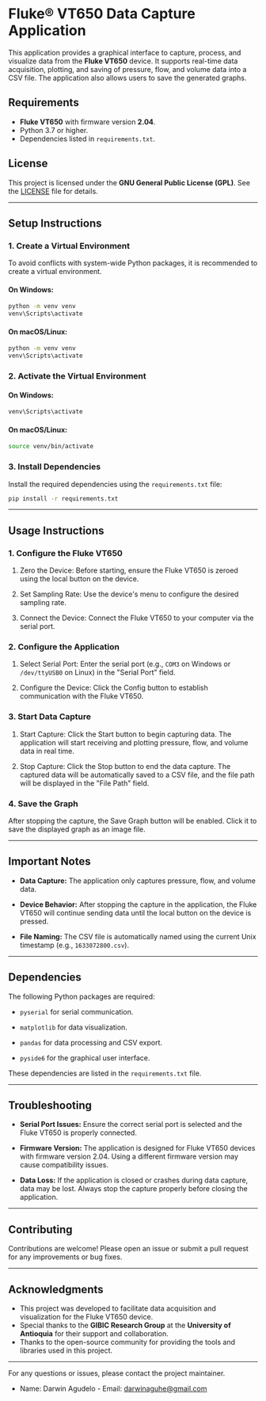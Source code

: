 # **Fluke® VT650 Data Capture Application**

This application provides a graphical interface to capture, process, and visualize data from the **Fluke VT650** device. It supports real-time data acquisition, plotting, and saving of pressure, flow, and volume data into a CSV file. The application also allows users to save the generated graphs.

## Requirements

- **Fluke VT650** with firmware version **2.04**.
- Python 3.7 or higher.
- Dependencies listed in `requirements.txt`.

## License

This project is licensed under the **GNU General Public License (GPL)**. See the [LICENSE](LICENSE) file for details.

---

## **Setup Instructions**

### 1. Create a Virtual Environment

To avoid conflicts with system-wide Python packages, it is recommended to create a virtual environment.

#### On Windows:
```bash
python -m venv venv
venv\Scripts\activate
```

#### On macOS/Linux:
```bash
python -m venv venv
venv\Scripts\activate
```

### 2. Activate the Virtual Environment

#### On Windows:
```bash
venv\Scripts\activate
```

#### On macOS/Linux:
```bash
source venv/bin/activate
```

### 3. Install Dependencies

Install the required dependencies using the `requirements.txt` file:

```bash
pip install -r requirements.txt
```

---
## **Usage Instructions**


### 1. Configure the Fluke VT650
  1. Zero the Device: Before starting, ensure the Fluke VT650 is zeroed using the local button on the device.

  2. Set Sampling Rate: Use the device's menu to configure the desired sampling rate.

  3. Connect the Device: Connect the Fluke VT650 to your computer via the serial port.

### 2. Configure the Application
  1. Select Serial Port: Enter the serial port (e.g., `COM3` on Windows or `/dev/ttyUSB0` on Linux) in the "Serial Port" field.

  2. Configure the Device: Click the Config button to establish communication with the Fluke VT650.

### 3. Start Data Capture
  1. Start Capture: Click the Start button to begin capturing data. The application will start receiving and plotting pressure, flow, and volume data in real time.

  2. Stop Capture: Click the Stop button to end the data capture. The captured data will be automatically saved to a CSV file, and the file path will be displayed in the "File Path" field.

### 4. Save the Graph
After stopping the capture, the Save Graph button will be enabled. Click it to save the displayed graph as an image file.

---
## **Important Notes**
 - **Data Capture:** The application only captures pressure, flow, and volume data.

 - **Device Behavior:** After stopping the capture in the application, the Fluke VT650 will continue sending data until the local button on the device is pressed.

 - **File Naming:** The CSV file is automatically named using the current Unix timestamp (e.g., `1633072800.csv`).

___

## **Dependencies**
The following Python packages are required:

 - `pyserial` for serial communication.

 - `matplotlib` for data visualization.

 - `pandas` for data processing and CSV export.

 - `pyside6` for the graphical user interface.

These dependencies are listed in the `requirements.txt` file.

---

## **Troubleshooting**
 - **Serial Port Issues:** Ensure the correct serial port is selected and the Fluke VT650 is properly connected.

 - **Firmware Version:** The application is designed for Fluke VT650 devices with firmware version 2.04. Using a different firmware version may cause compatibility issues.

 - **Data Loss:** If the application is closed or crashes during data capture, data may be lost. Always stop the capture properly before closing the application.

---

## Contributing
Contributions are welcome! Please open an issue or submit a pull request for any improvements or bug fixes.

---

## Acknowledgments
- This project was developed to facilitate data acquisition and visualization for the Fluke VT650 device.
- Special thanks to the **GIBIC Research Group** at the **University of Antioquia** for their support and collaboration.
- Thanks to the open-source community for providing the tools and libraries used in this project.
___

For any questions or issues, please contact the project maintainer.
- Name: Darwin Agudelo - Email: darwinaguhe@gmail.com